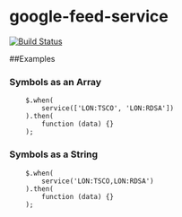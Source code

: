
# google-feed-service


  [![Build Status](https://travis-ci.org/tomkp/google-feed-service.png)](https://travis-ci.org/tomkp/google-feed-service)



##Examples

### Symbols as an Array

```
    $.when(
        service(['LON:TSCO', 'LON:RDSA'])
    ).then(
        function (data) {}
    );
```


### Symbols as a String

```
    $.when(
        service('LON:TSCO,LON:RDSA')
    ).then(
        function (data) {}
    );
```